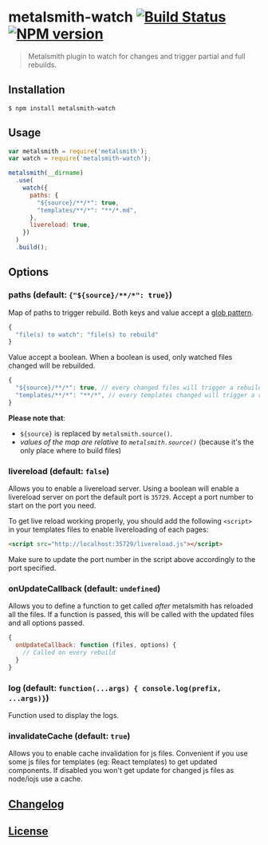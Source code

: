 # metalsmith-watch [![Build Status](https://travis-ci.org/FWeinb/metalsmith-watch.svg?branch=master)](https://travis-ci.org/FWeinb/metalsmith-watch) [![NPM version](http://img.shields.io/npm/v/metalsmith-watch.svg?style=flat)](https://www.npmjs.org/package/metalsmith-watch)

> Metalsmith plugin to watch for changes and trigger partial and full rebuilds.

## Installation

```console
$ npm install metalsmith-watch
```

## Usage

```js
var metalsmith = require('metalsmith');
var watch = require('metalsmith-watch');

metalsmith(__dirname)
  .use(
    watch({
      paths: {
        "${source}/**/*": true,
        "templates/**/*": "**/*.md",
      },
      livereload: true,
    })
  )
  .build();
```

## Options

### paths (default: `{"${source}/**/*": true}`)

Map of paths to trigger rebuild. Both keys and value accept a [glob pattern](https://github.com/isaacs/node-glob).

```js
{
  "file(s) to watch": "file(s) to rebuild"
}
```

Value accept a boolean. When a boolean is used, only watched files changed will be rebuilded.

```js
{
  "${source}/**/*": true, // every changed files will trigger a rebuild of themselves
  "templates/**/*": "**/*", // every templates changed will trigger a rebuild of all files
}
```

**Please note that**:
- `${source}` is replaced by `metalsmith.source()`.
- _values of the map are relative to `metalsmith.source()`_ (because it's the only place where to build files)


### livereload (default: `false`)

Allows you to enable a livereload server.
Using a boolean will enable a livereload server on port the default port is `35729`.
Accept a port number to start on the port you need.

To get live reload working properly, you should add the following `<script>` in your templates files to enable livereloading of each pages:

```html
<script src="http://localhost:35729/livereload.js"></script>
```

Make sure to update the port number in the script above accordingly to the port specified.

### onUpdateCallback (default: `undefined`)

Allows you to define a function to get called _after_ metalsmith has reloaded all the files. If a function is passed, this will be called with the updated files and all options passed.

```javascript
{
  onUpdateCallback: function (files, options) {
    // Called on every rebuild
  }
}
```

### log (default: `function(...args) { console.log(prefix, ...args)}`)

Function used to display the logs.

### invalidateCache (default: `true`)

Allows you to enable cache invalidation for js files.
Convenient if you use some js files for templates
(eg: React templates) to get updated components.
If disabled you won't get update for changed js files as node/iojs use a cache.

## [Changelog](CHANGELOG.md)

## [License](LICENSE.md)
